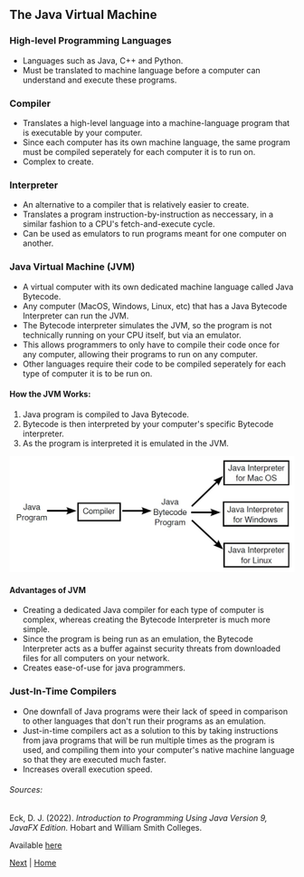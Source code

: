 
## The Java Virtual Machine

### High-level Programming Languages

- Languages such as Java, C++ and Python.
- Must be translated to machine language before a computer can understand and execute these programs.

### Compiler

- Translates a high-level language into a machine-language program that is executable by your computer.
- Since each computer has its own machine language, the same program must be compiled seperately for each computer it is to run on.
- Complex to create.

### Interpreter

- An alternative to a compiler that is relatively easier to create.
- Translates a program instruction-by-instruction as neccessary, in a similar fashion to a CPU's fetch-and-execute cycle.
- Can be used as emulators to run programs meant for one computer on another.

### Java Virtual Machine (JVM)

- A virtual computer with its own dedicated machine language called Java Bytecode.
- Any computer (MacOS, Windows, Linux, etc) that has a Java Bytecode Interpreter can run the JVM.
- The Bytecode interpreter simulates the JVM, so the program is not technically running on your CPU itself, but via an emulator.
- This allows programmers to only have to compile their code once for any computer, allowing their programs to run on any computer.
- Other languages require their code to be compiled seperately for each type of computer it is to be run on.

#### How the JVM Works:

1. Java program is compiled to Java Bytecode.
2. Bytecode is then interpreted by your computer's specific Bytecode interpreter.
3. As the program is interpreted it is emulated in the JVM.

![JVM Interpretation Diagram](/images/jvm-interpreter-diagram.jpg)

#### Advantages of JVM

- Creating a dedicated Java compiler for each type of computer is complex, whereas creating the Bytecode Interpreter is much more simple.
- Since the program is being run as an emulation, the Bytecode Interpreter acts as a buffer against security threats from downloaded files for all computers on your network.
- Creates ease-of-use for java programmers.

### Just-In-Time Compilers

- One downfall of Java programs were their lack of speed in comparison to other languages that don't run their programs as an emulation.
- Just-in-time compilers act as a solution to this by taking instructions from java programs that will be run multiple times as the program is used, and compiling them into your computer's native machine language so that they are executed much faster.
- Increases overall execution speed.

###### Sources:

Eck, D. J. (2022). *Introduction to Programming Using Java Version 9, JavaFX Edition.* Hobart and William Smith Colleges.

Available [here](https://math.hws.edu/javanotes/?fbclid=IwAR3V0pxqmqNeSpasvbbVrx-RAylNmYW7yYnD2q8-1nJMHErQxynK27MNOhw)

[Next](/topics/introduction-to-java-programming/fundamental-building-blocks.md) | [Home](/readme.md)